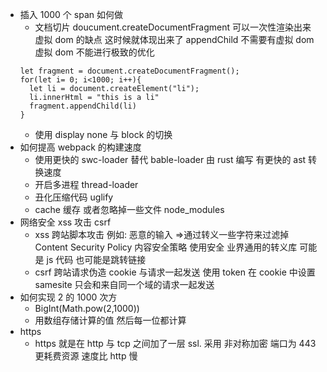 - 插入 1000 个 span 如何做
  - 文档切片 doucument.createDocumentFragment
    可以一次性渲染出来
    虚拟 dom 的缺点 这时候就体现出来了 appendChild 不需要有虚拟 dom
    虚拟 dom 不能进行极致的优化
  ```
  let fragment = document.createDocumentFragment();
  for(let i= 0; i<1000; i++){
    let li = document.createElement("li");
    li.innerHtml = "this is a li"
    fragment.appendChild(li)
  }
  ```
  - 使用 display none 与 block 的切换
- 如何提高 webpack 的构建速度
  - 使用更快的 swc-loader 替代 bable-loader 由 rust 编写 有更快的 ast 转换速度
  - 开启多进程 thread-loader
  - 丑化压缩代码 uglify
  - cache 缓存 或者忽略掉一些文件 node_modules
- 网络安全 xss 攻击 csrf
  - xss 跨站脚本攻击 例如: 恶意的输入 =>通过转义一些字符来过滤掉
    Content Security Policy 内容安全策略
    使用安全 业界通用的转义库 可能是 js 代码 也可能是跳转链接
  - csrf 跨站请求伪造 cookie 与请求一起发送
    使用 token 在 cookie 中设置 samesite 只会和来自同一个域的请求一起发送
- 如何实现 2 的 1000 次方
  - BigInt(Math.pow(2,1000))
  - 用数组存储计算的值 然后每一位都计算
- https
  - https 就是在 http 与 tcp 之间加了一层 ssl.
    采用 非对称加密 端口为 443
    更耗费资源 速度比 http 慢
